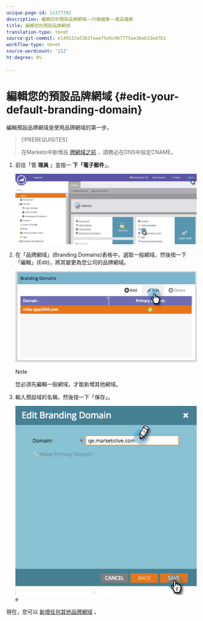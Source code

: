 ```yaml
---
unique-page-id: 11377392
description: 編輯您的預設品牌網域——行銷檔案——產品檔案
title: 編輯您的預設品牌網域
translation-type: tm+mt
source-git-commit: e149133a5383faaef5e9c9b7775ae36e633ed7b1
workflow-type: tm+mt
source-wordcount: '112'
ht-degree: 0%

---
```



# 編輯您的預設品牌網域 {#edit-your-default-branding-domain}

編輯預設品牌網域是使用品牌網域的第一步。

>[!PREREQUISITES]
>
>在Marketo中新增品 [牌網域之前](../../../../getting-started/setup-steps/configure-protocols-for-marketo.md) ，請務必在DNS中設定CNAME。

1. 前往「管 **理員** 」並按一 **下「電子郵件**」。

   ![](assets/image2016-6-29-16-3a42-3a20.png)

1. 在「品牌網域」(Branding Domains)表格中，選取一般網域，然後按一下「編輯」(Edit)，將其變更為您公司的品牌網域。

   ![](assets/edit-branding-domain.png)

   >[!NOTE]
   >
   >您必須先編輯一般網域，才能新增其他網域。

1. 輸入預設域的名稱，然後按一下「保存」。

   ![](assets/edit-branding-domain-hands.png)e

現在，您可以 [新增任何其他品牌網域](add-an-additional-branding-domain.md) 。

